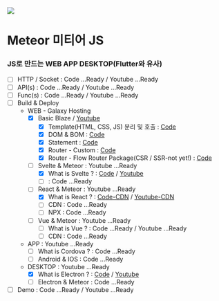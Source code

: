 <img src="https://user-images.githubusercontent.com/841294/26841702-0902bbee-4af3-11e7-9805-0618da66a246.png" />

# Meteor 미티어 JS

### JS로 만드는 WEB APP DESKTOP(Flutter와 유사)
- [ ] HTTP / Socket : Code ...Ready / Youtube ...Ready
- [ ] API(s) : Code ...Ready / Youtube ...Ready
- [ ] Func(s) : Code ...Ready / Youtube ...Ready
- [ ] Build & Deploy
  - WEB - Galaxy Hosting
    - [x] Basic Blaze / [Youtube](https://youtu.be/uItIGkh9HCQ)
      - [x] Template(HTML, CSS, JS) 분리 및 호출 : [Code](https://github.com/doyle-flutter/basicMeteor/blob/main/client/temp.html)
      - [x] DOM & BOM : [Code](https://github.com/doyle-flutter/basicMeteor/blob/main/client/temp.html)
      - [x] Statement : [Code](https://github.com/doyle-flutter/basicMeteor/blob/main/client/main.js)
      - [x] Router - Custom : [Code](https://github.com/doyle-flutter/basicMeteor/blob/main/client/main.js)
      - [x] Router - Flow Router Package(CSR / SSR-not yet!) : [Code](https://github.com/doyle-flutter/basicMeteor/blob/main/client/main.js)
    - [ ] Svelte & Meteor : Youtube ...Ready
      - [x] What is Svelte ? : [Code](https://github.com/doyle-flutter/basicSvelte) / [Youtube](https://youtube.com/playlist?list=PLIKnSA4GMR4MmvBUwhvEcY3NKi5jnsRzl)
      - [ ] : Code ...Ready
    - [ ] React & Meteor : Youtube ...Ready
      - [x] What is React ? : [Code-CDN](https://github.com/doyle-flutter/basicReact) / [Youtube-CDN](https://youtube.com/playlist?list=PLIKnSA4GMR4OgvanNtAfCTdrLQ-kc1SVu)
      - [ ] CDN : Code ...Ready
      - [ ] NPX : Code ...Ready
    - [ ] Vue & Meteor : Youtube ...Ready
      - [ ] What is Vue ? : Code ...Ready / Youtube ...Ready
      - [ ] CDN : Code ...Ready
  - APP : Youtube ...Ready
    - [ ] What is Cordova ? : Code ...Ready
    - [ ] Android & IOS : Code ...Ready
  - DESKTOP : Youtube ...Ready
    - [x] What is Electron ? : [Code](https://github.com/doyle-flutter/myElectron) / [Youtube](https://youtube.com/playlist?list=PLIKnSA4GMR4Pf-R9B8SxicTBav8QVV8dk)
    - [ ] Electron & Meteor : Code ...Ready
- [ ] Demo : Code ...Ready / Youtube ...Ready
